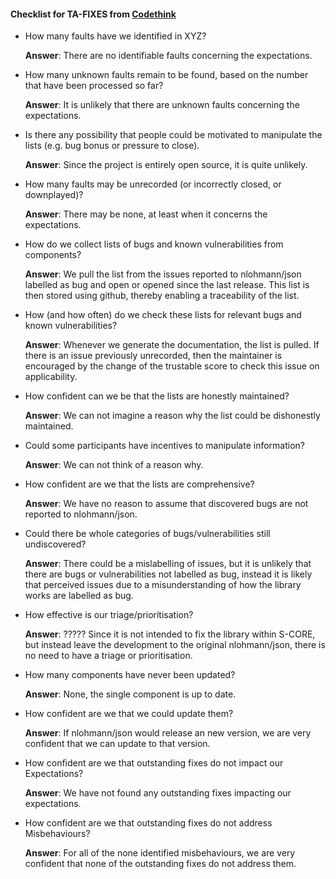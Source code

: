 #### Checklist for TA-FIXES from [Codethink](https://codethinklabs.gitlab.io/trustable/trustable/print_page.html)


* How many faults have we identified in XYZ?

    **Answer**:  There are no identifiable faults concerning the expectations. 

* How many unknown faults remain to be found, based on the number that have been processed so far?

    **Answer**:  It is unlikely that there are unknown faults concerning the expectations.

* Is there any possibility that people could be motivated to manipulate the lists (e.g. bug bonus or pressure to close).

    **Answer**:  Since the project is entirely open source, it is quite unlikely.

* How many faults may be unrecorded (or incorrectly closed, or downplayed)?

    **Answer**:  There may be none, at least when it concerns the expectations.

* How do we collect lists of bugs and known vulnerabilities from components?

    **Answer**:  We pull the list from the issues reported to nlohmann/json labelled as bug and open or opened since the last release. This list is then stored using github, thereby enabling a traceability of the list.

* How (and how often) do we check these lists for relevant bugs and known vulnerabilities?

    **Answer**:  Whenever we generate the documentation, the list is pulled. If there is an issue previously unrecorded, then the maintainer is encouraged by the change of the trustable score to check this issue on applicability.

* How confident can we be that the lists are honestly maintained?

    **Answer**:  We can not imagine a reason why the list could be dishonestly maintained.

* Could some participants have incentives to manipulate information?

    **Answer**:  We can not think of a reason why.

* How confident are we that the lists are comprehensive? 

    **Answer**:  We have no reason to assume that discovered bugs are not reported to nlohmann/json.

* Could there be whole categories of bugs/vulnerabilities still undiscovered?

    **Answer**:  There could be a mislabelling of issues, but it is unlikely that there are bugs or vulnerabilities not labelled as bug, instead it is likely that perceived issues due to a misunderstanding of how the library works are labelled as bug.

* How effective is our triage/prioritisation? 

    **Answer**: ????? Since it is not intended to fix the library within S-CORE, but instead leave the development to the original nlohmann/json, there is no need to have a triage or prioritisation. 

* How many components have never been updated? 

    **Answer**:  None, the single component is up to date.

* How confident are we that we could update them? 

    **Answer**:  If nlohmann/json would release an new version, we are very confident that we can update to that version.

* How confident are we that outstanding fixes do not impact our Expectations?

    **Answer**:  We have not found any outstanding fixes impacting our expectations.

* How confident are we that outstanding fixes do not address Misbehaviours?

    **Answer**: For all of the none identified misbehaviours, we are very confident that none of the outstanding fixes do not address them.